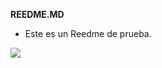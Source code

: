 **REEDME.MD**
- Este es un Reedme de prueba.

![](https://lirp.cdn-website.com/936978bd/dms3rep/multi/opt/2-4bbaa6c4-1920w.jpg)